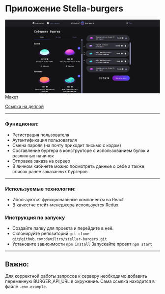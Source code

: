 # Приложение Stella-burgers
![alt text](image.png)
[Макет](<https://www.figma.com/file/vIywAvqfkOIRWGOkfOnReY/React-Fullstack_-Проектные-задачи-(3-месяца)_external_link?type=design&node-id=0-1&mode=design>)

[Ссылка на деплой](https://s0ldier3style.github.io/stellar-burgers/)

---

### Функционал: 
- Регистрация пользователя 
- Аутентификация пользователя
- Смена пароля (на почту приходит письмо с кодом)
- Составление бургера в конструкторе с использованием булок и различных начинок 
- Отправка заказа на сервер
- В личном кабинете можно посмотреть данные о себе а также список ранее  заказанных бургеров
---

### Иcпользуемые технологии:
- Ипользуются функциональные компоненты на React
- В качестче стейт-менеджера используется Redux


### Инструкция по запуску
- Создайте папку для проекта и перейдите в неё.
- Склонируйте репозиторий `git clone git@github.com:daniltro/stellar-burgers.git`
- Установите зависимости `npm install`
Запускайте проект `npm start`
---

## Важно:
Для корректной работы запросов к серверу необходимо добавить переменную BURGER_API_URL в окружение. Сама ссылка находится в файле `.env.example`.
